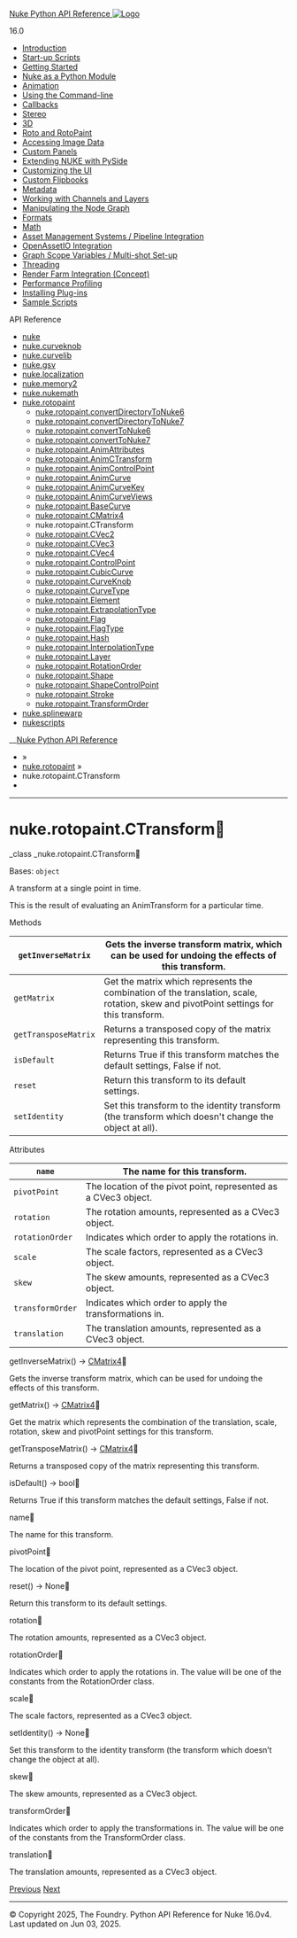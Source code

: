 [ Nuke Python API Reference ![Logo](../_static/NukeApp128.png) ](../index.html)

16.0 

  * [Introduction](../intro.html)
  * [Start-up Scripts](../startup.html)
  * [Getting Started](../basics.html)
  * [Nuke as a Python Module](../nuke_as_python_module.html)
  * [Animation](../animation.html)
  * [Using the Command-line](../command_line.html)
  * [Callbacks](../callbacks.html)
  * [Stereo](../stereo.html)
  * [3D](../3D.html)
  * [Roto and RotoPaint](../rotopaint.html)
  * [Accessing Image Data](../image_data.html)
  * [Custom Panels](../custom_panels.html)
  * [Extending NUKE with PySide](../custom_panels.html#extending-nuke-with-pyside)
  * [Customizing the UI](../custom_ui.html)
  * [Custom Flipbooks](../flipbook.html)
  * [Metadata](../metadata.html)
  * [Working with Channels and Layers](../channels.html)
  * [Manipulating the Node Graph](../dag.html)
  * [Formats](../formats.html)
  * [Math](../math.html)
  * [Asset Management Systems / Pipeline Integration](../asset.html)
  * [OpenAssetIO Integration](../openassetio.html)
  * [Graph Scope Variables / Multi-shot Set-up](../gsv.html)
  * [Threading](../threading.html)
  * [Render Farm Integration (Concept)](../render_farm.html)
  * [Performance Profiling](../performance.html)
  * [Installing Plug-ins](../installing_plugins.html)
  * [Sample Scripts](../samples.html)



API Reference

  * [nuke](nuke.html)
  * [nuke.curveknob](nuke.curveknob.html)
  * [nuke.curvelib](nuke.curvelib.html)
  * [nuke.gsv](nuke.gsv.html)
  * [nuke.localization](nuke.localization.html)
  * [nuke.memory2](nuke.memory2.html)
  * [nuke.nukemath](nuke.nukemath.html)
  * [nuke.rotopaint](nuke.rotopaint.html)
    * [nuke.rotopaint.convertDirectoryToNuke6](nuke.rotopaint.convertDirectoryToNuke6.html)
    * [nuke.rotopaint.convertDirectoryToNuke7](nuke.rotopaint.convertDirectoryToNuke7.html)
    * [nuke.rotopaint.convertToNuke6](nuke.rotopaint.convertToNuke6.html)
    * [nuke.rotopaint.convertToNuke7](nuke.rotopaint.convertToNuke7.html)
    * [nuke.rotopaint.AnimAttributes](nuke.rotopaint.AnimAttributes.html)
    * [nuke.rotopaint.AnimCTransform](nuke.rotopaint.AnimCTransform.html)
    * [nuke.rotopaint.AnimControlPoint](nuke.rotopaint.AnimControlPoint.html)
    * [nuke.rotopaint.AnimCurve](nuke.rotopaint.AnimCurve.html)
    * [nuke.rotopaint.AnimCurveKey](nuke.rotopaint.AnimCurveKey.html)
    * [nuke.rotopaint.AnimCurveViews](nuke.rotopaint.AnimCurveViews.html)
    * [nuke.rotopaint.BaseCurve](nuke.rotopaint.BaseCurve.html)
    * [nuke.rotopaint.CMatrix4](nuke.rotopaint.CMatrix4.html)
    * nuke.rotopaint.CTransform
    * [nuke.rotopaint.CVec2](nuke.rotopaint.CVec2.html)
    * [nuke.rotopaint.CVec3](nuke.rotopaint.CVec3.html)
    * [nuke.rotopaint.CVec4](nuke.rotopaint.CVec4.html)
    * [nuke.rotopaint.ControlPoint](nuke.rotopaint.ControlPoint.html)
    * [nuke.rotopaint.CubicCurve](nuke.rotopaint.CubicCurve.html)
    * [nuke.rotopaint.CurveKnob](nuke.rotopaint.CurveKnob.html)
    * [nuke.rotopaint.CurveType](nuke.rotopaint.CurveType.html)
    * [nuke.rotopaint.Element](nuke.rotopaint.Element.html)
    * [nuke.rotopaint.ExtrapolationType](nuke.rotopaint.ExtrapolationType.html)
    * [nuke.rotopaint.Flag](nuke.rotopaint.Flag.html)
    * [nuke.rotopaint.FlagType](nuke.rotopaint.FlagType.html)
    * [nuke.rotopaint.Hash](nuke.rotopaint.Hash.html)
    * [nuke.rotopaint.InterpolationType](nuke.rotopaint.InterpolationType.html)
    * [nuke.rotopaint.Layer](nuke.rotopaint.Layer.html)
    * [nuke.rotopaint.RotationOrder](nuke.rotopaint.RotationOrder.html)
    * [nuke.rotopaint.Shape](nuke.rotopaint.Shape.html)
    * [nuke.rotopaint.ShapeControlPoint](nuke.rotopaint.ShapeControlPoint.html)
    * [nuke.rotopaint.Stroke](nuke.rotopaint.Stroke.html)
    * [nuke.rotopaint.TransformOrder](nuke.rotopaint.TransformOrder.html)
  * [nuke.splinewarp](nuke.splinewarp.html)
  * [nukescripts](nukescripts.html)



__[Nuke Python API Reference](../index.html)

  * [](../index.html) »
  * [nuke.rotopaint](nuke.rotopaint.html) »
  * nuke.rotopaint.CTransform
  * 


* * *

# nuke.rotopaint.CTransform

_class _nuke.rotopaint.CTransform
    

Bases: `object`

A transform at a single point in time.

This is the result of evaluating an AnimTransform for a particular time.

Methods

`getInverseMatrix` | Gets the inverse transform matrix, which can be used for undoing the effects of this transform.  
---|---  
`getMatrix` | Get the matrix which represents the combination of the translation, scale, rotation, skew and pivotPoint settings for this transform.  
`getTransposeMatrix` | Returns a transposed copy of the matrix representing this transform.  
`isDefault` | Returns True if this transform matches the default settings, False if not.  
`reset` | Return this transform to its default settings.  
`setIdentity` | Set this transform to the identity transform (the transform which doesn't change the object at all).  
  
Attributes

`name` | The name for this transform.  
---|---  
`pivotPoint` | The location of the pivot point, represented as a CVec3 object.  
`rotation` | The rotation amounts, represented as a CVec3 object.  
`rotationOrder` | Indicates which order to apply the rotations in.  
`scale` | The scale factors, represented as a CVec3 object.  
`skew` | The skew amounts, represented as a CVec3 object.  
`transformOrder` | Indicates which order to apply the transformations in.  
`translation` | The translation amounts, represented as a CVec3 object.  
  
getInverseMatrix() → [CMatrix4](nuke.rotopaint.CMatrix4.html#nuke.rotopaint.CMatrix4 "nuke.rotopaint.CMatrix4")
    

Gets the inverse transform matrix, which can be used for undoing the effects of this transform.

getMatrix() → [CMatrix4](nuke.rotopaint.CMatrix4.html#nuke.rotopaint.CMatrix4 "nuke.rotopaint.CMatrix4")
    

Get the matrix which represents the combination of the translation, scale, rotation, skew and pivotPoint settings for this transform.

getTransposeMatrix() → [CMatrix4](nuke.rotopaint.CMatrix4.html#nuke.rotopaint.CMatrix4 "nuke.rotopaint.CMatrix4")
    

Returns a transposed copy of the matrix representing this transform.

isDefault() → bool
    

Returns True if this transform matches the default settings, False if not.

name
    

The name for this transform.

pivotPoint
    

The location of the pivot point, represented as a CVec3 object.

reset() → None
    

Return this transform to its default settings.

rotation
    

The rotation amounts, represented as a CVec3 object.

rotationOrder
    

Indicates which order to apply the rotations in. The value will be one of the constants from the RotationOrder class.

scale
    

The scale factors, represented as a CVec3 object.

setIdentity() → None
    

Set this transform to the identity transform (the transform which doesn’t change the object at all).

skew
    

The skew amounts, represented as a CVec3 object.

transformOrder
    

Indicates which order to apply the transformations in. The value will be one of the constants from the TransformOrder class.

translation
    

The translation amounts, represented as a CVec3 object.

[ Previous](nuke.rotopaint.CMatrix4.html "nuke.rotopaint.CMatrix4") [Next ](nuke.rotopaint.CVec2.html "nuke.rotopaint.CVec2")

* * *

© Copyright 2025, The Foundry. Python API Reference for Nuke 16.0v4. Last updated on Jun 03, 2025. 
